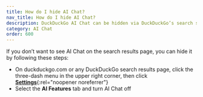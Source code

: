 ```yaml
---
title: How do I hide AI Chat?
nav_title: How do I hide AI Chat?
description: DuckDuckGo AI Chat can be hidden via DuckDuckGo’s search settings page.
category: AI Chat
order: 600
---
```


If you don’t want to see AI Chat on the search results page, you can hide it by following these steps:

-   On duckduckgo.com or any DuckDuckGo search results page, click the three-dash menu in the upper right corner, then click [**Settings**](https://duckduckgo.com/settings#aifeatures){:rel="noopener noreferrer"}
-   Select the **AI Features** tab and turn AI Chat off

